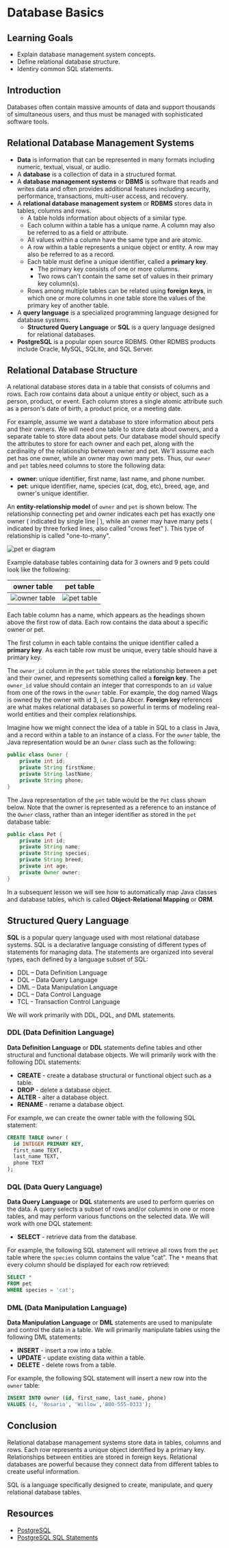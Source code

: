 # Database Basics

## Learning Goals

- Explain database management system concepts.
- Define relational database structure.
- Identiry common SQL statements.

## Introduction

Databases often contain massive amounts of data and support thousands
of simultaneous users, and thus must be managed with sophisticated software tools.


## Relational Database Management Systems

- **Data** is information that can be represented in many formats
  including numeric, textual, visual, or audio.
- A **database** is a collection of data in a structured format.
- A **database management systems** or **DBMS** is software that reads and writes data
  and often provides additional features including security, performance, transactions, multi-user access, and recovery. 
- A **relational database management system** or **RDBMS** stores data in tables, columns and rows.
  - A table holds information about objects of a similar type.
  - Each column within a table has a unique name.  A column may also be referred to as a field or attribute.
  - All values within a column have the same type and are atomic.
  - A row within a table represents a unique object or entity.  A row may also be referred to as a record.
  - Each table must define a unique identifier, called a **primary key**. 
    - The primary key consists of one or more columns.
    - Two rows can't contain the same set of values in their primary key column(s).
  - Rows among multiple tables can be related using **foreign keys**, in which one or more columns in
    one table store the values of the primary key of another table.
- A **query language** is a specialized programming language designed for database systems.
  - **Structured Query Language** or **SQL** is a query language designed for relational databases.
- **PostgreSQL** is a popular open source RDBMS.  Other RDMBS products include Oracle, MySQL, SQLite, and SQL Server.

## Relational Database Structure

A relational database stores data in a table that consists of
columns and rows.  Each row contains data about a unique
entity or object, such as a person, product, or event.
Each column stores a single atomic attribute
such as a person's date of birth, a product price, or a meeting date.

For example, assume we want a database to store information about
pets and their owners.  We will need one table to store data about
owners, and a separate table to store data about pets.
Our database model should specify the attributes
to store for each owner and each pet, along with the cardinality of the
relationship between owner and pet. We'll assume each pet has one owner,
while an owner may own many pets.   Thus, our `owner` and `pet` tables
need columns to store the following data:

- **owner**: unique identifier, first name, last name, and phone number.
- **pet**: unique identifier, name, species (cat, dog, etc), breed, age, and owner's unique identifier.

An **entity-relationship model** of `owner` and `pet` is shown below.  The relationship connecting
pet and owner indicates each pet has exactly one owner ( indicated by single line | ),
while an owner may have many pets ( indicated by three forked lines, also called "crows feet" ).
This type of relationship is called "one-to-many".

![pet er diagram](https://curriculum-content.s3.amazonaws.com/6036/database-basics/pet_erd.png)


Example database tables containing data for 3 owners and 9 pets could look like the following:

| owner table                                                                                      | pet  table                                                                                   |
|--------------------------------------------------------------------------------------------------|----------------------------------------------------------------------------------------------|
| ![owner table](https://curriculum-content.s3.amazonaws.com/6036/database-basics/owner_table.png) | ![pet table](https://curriculum-content.s3.amazonaws.com/6036/database-basics/pet_table.png) |

Each table column has a name, which appears as the headings shown above the first row of data.
Each row contains the data about a specific owner or pet.

The first column in each table contains the unique identifier
called a **primary key**.  As each table row must be unique, every table 
should have a primary key.

The `owner_id` column in the `pet` table stores the relationship
between a pet and their owner, and represents something called a **foreign key**.
The `owner_id` value should contain an integer that corresponds to an `id` value
from one of the rows in the `owner` table.  For example, the dog named Wags
is owned by the owner with id 3, i.e. Dana Abcer.  **Foreign key** references
are what makes relational databases so powerful in terms of modeling
real-world entities and their complex relationships.

Imagine how we might connect the idea of a table
in SQL to a class in Java, and a record within a
table to an instance of a class.
For the `owner` table, the Java representation would be an `Owner` class such as the following:

```java
public class Owner {
    private int id;
    private String firstName;
    private String lastName;
    private String phone;
}
```

The Java representation of the `pet` table would be the `Pet` class shown below.  Note
that the owner is represented as a reference to an instance of the `Owner` class,
rather than an integer identifier as stored in the `pet` database table:

```java
public class Pet {
    private int id;
    private String name;
    private String species;
    private String breed;
    private int age;
    private Owner owner;
}
```

In a subsequent lesson we will see how to automatically map Java classes
and database tables, which is called **Object-Relational Mapping** or **ORM**.

## Structured Query Language

**SQL** is a popular query language used with most relational database systems.
SQL is a declarative language consisting of different types of statements
for managing data.  The statements are organized into several types,
each defined by a language subset of SQL:

- DDL – Data Definition Language
- DQL – Data Query Language
- DML – Data Manipulation Language
- DCL – Data Control Language
- TCL - Transaction Control Language

We will work primarily with DDL, DQL, and DML statements.

### DDL (Data Definition Language)

**Data Definition Language** or **DDL** statements define tables
and other structural and functional database objects.
We will primarily work with the following DDL statements:

- **CREATE** - create a database structural or functional object such as a table.
- **DROP** - delete a database object.
- **ALTER** - alter a database object.
- **RENAME** - rename a database object.

For example, we can create the owner table with the following SQL statement:

```sql
CREATE TABLE owner (
  id INTEGER PRIMARY KEY,
  first_name TEXT,
  last_name TEXT,
  phone TEXT
);
```

### DQL (Data Query Language) 

**Data Query Language** or **DQL** statements are used to perform queries on the data.
A query selects a subset of rows and/or columns in one or more tables, and may
perform various functions on the selected data. We will work with one DQL statement:

- **SELECT** - retrieve data from the database.

For example, the following SQL statement will retrieve all rows
from the `pet` table where the `species` column contains the value "cat".
The `*` means that every column should be displayed for each row retrieved:


```sql
SELECT *
FROM pet
WHERE species = 'cat';
```


### DML (Data Manipulation Language)

**Data Manipulation Language** or **DML** statements are used to manipulate
and control the data in a table.
We will primarily manipulate tables using the following DML statements:

- **INSERT** - insert a row into a table.
- **UPDATE** - update existing data within a table.
- **DELETE** - delete rows from a table.

For example, the following SQL statement will insert a new row
into the `owner` table:

```sql
INSERT INTO owner (id, first_name, last_name, phone)
VALUES (4, 'Rosario', 'Willow','800-555-0333');
```


## Conclusion

Relational database management systems store data in tables, columns and rows.
Each row represents a unique object identified
by a primary key.  Relationships between entities are stored in foreign keys.
Relational databases are powerful because they connect
data from different tables to create useful information.

SQL is a language specifically designed to create, manipulate, and query
relational database tables.  

## Resources

- [PostgreSQL](https://www.postgresql.org/)  
- [PostgreSQL SQL Statements](https://www.postgresql.org/docs/current/sql-commands.html)
